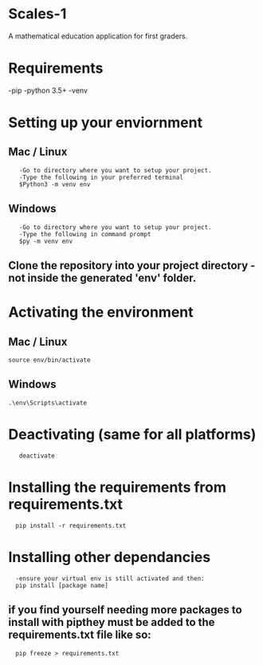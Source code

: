 # Scales-1
A mathematical education application for first graders.

# Requirements
-pip
-python 3.5+
-venv

# Setting up your enviornment
   ## Mac / Linux
       -Go to directory where you want to setup your project.
       -Type the following in your preferred terminal
       $Python3 -m venv env
   ## Windows
       -Go to directory where you want to setup your project.
       -Type the following in command prompt
       $py -m venv env
      
## Clone the repository into your project directory - not inside the generated 'env' folder.

# Activating the environment
  ## Mac / Linux
    source env/bin/activate
  ## Windows
    .\env\Scripts\activate
    
# Deactivating (same for all platforms)
       deactivate


# Installing the requirements from requirements.txt
      pip install -r requirements.txt
  
  
# Installing other dependancies
      -ensure your virtual env is still activated and then: 
      pip install [package name]

## if you find yourself needing more packages to install with pipthey must be added to the requirements.txt file like so:
      pip freeze > requirements.txt
